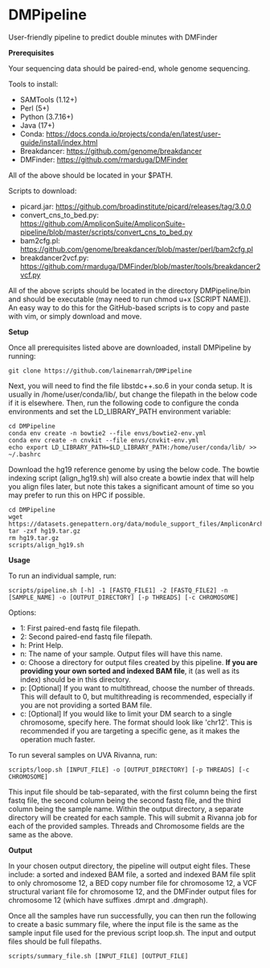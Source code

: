 # DMPipeline
User-friendly pipeline to predict double minutes with DMFinder

**Prerequisites**

Your sequencing data should be paired-end, whole genome sequencing.

Tools to install:
* SAMTools (1.12+)
* Perl (5+)
* Python (3.7.16+)
* Java (17+)
* Conda: https://docs.conda.io/projects/conda/en/latest/user-guide/install/index.html
* Breakdancer: https://github.com/genome/breakdancer
* DMFinder: https://github.com/rmarduga/DMFinder

All of the above should be located in your $PATH.

Scripts to download:
* picard.jar: https://github.com/broadinstitute/picard/releases/tag/3.0.0
* convert_cns_to_bed.py: https://github.com/AmpliconSuite/AmpliconSuite-pipeline/blob/master/scripts/convert_cns_to_bed.py
* bam2cfg.pl: https://github.com/genome/breakdancer/blob/master/perl/bam2cfg.pl
* breakdancer2vcf.py: https://github.com/rmarduga/DMFinder/blob/master/tools/breakdancer2vcf.py

All of the above scripts should be located in the directory DMPipeline/bin and should be executable (may need to run chmod u+x [SCRIPT NAME]). An easy way to do this for the GitHub-based scripts is to copy and paste with vim, or simply download and move. 

**Setup**

Once all prerequisites listed above are downloaded, install DMPipeline by running:
```
git clone https://github.com/lainemarrah/DMPipeline
```

Next, you will need to find the file libstdc++.so.6 in your conda setup. It is usually in /home/user/conda/lib/, but change the filepath in the below code if it is elsewhere. Then, run the following code to configure the conda environments and set the LD_LIBRARY_PATH environment variable:
```
cd DMPipeline
conda env create -n bowtie2 --file envs/bowtie2-env.yml
conda env create -n cnvkit --file envs/cnvkit-env.yml
echo export LD_LIBRARY_PATH=$LD_LIBRARY_PATH:/home/user/conda/lib/ >> ~/.bashrc
```

Download the hg19 reference genome by using the below code. The bowtie indexing script (align_hg19.sh) will also create a bowtie index that will help you align files later, but note this takes a significant amount of time so you may prefer to run this on HPC if possible.
```
cd DMPipeline
wget https://datasets.genepattern.org/data/module_support_files/AmpliconArchitect/hg19.tar.gz
tar -zxf hg19.tar.gz
rm hg19.tar.gz
scripts/align_hg19.sh
```

**Usage**

To run an individual sample, run: 
```
scripts/pipeline.sh [-h] -1 [FASTQ_FILE1] -2 [FASTQ_FILE2] -n [SAMPLE_NAME] -o [OUTPUT_DIRECTORY] [-p THREADS] [-c CHROMOSOME]
```
Options:
* 1:	First paired-end fastq file filepath.
* 2:	Second paired-end fastq file filepath.
* h:     Print Help.
* n:     The name of your sample. Output files will have this name.
* o:     Choose a directory for output files created by this pipeline. **If you are providing your own sorted and indexed BAM file**, it (as well as its index) should be in this directory.
* p:     [Optional] If you want to multithread, choose the number of threads. This will default to 0, but multithreading is recommended, especially if you are not providing a sorted BAM file.
* c:     [Optional] If you would like to limit your DM search to a single chromosome, specify here. The format should look like 'chr12'. This is recommended if you are targeting a specific gene, as it makes the operation much faster.


To run several samples on UVA Rivanna, run:
```
scripts/loop.sh [INPUT_FILE] -o [OUTPUT_DIRECTORY] [-p THREADS] [-c CHROMOSOME]
```
This input file should be tab-separated, with the first column being the first fastq file, the second column being the second fastq file, and the third column being the sample name. Within the output directory, a separate directory will be created for each sample. This will submit a Rivanna job for each of the provided samples. Threads and Chromosome fields are the same as the above.

**Output**

In your chosen output directory, the pipeline will output eight files. These include: a sorted and indexed BAM file, a sorted and indexed BAM file split to only chromosome 12, a BED copy number file for chromosome 12, a VCF structural variant file for chromosome 12, and the DMFinder output files for chromosome 12 (which have suffixes .dmrpt and .dmgraph). 

Once all the samples have run successfully, you can then run the following to create a basic summary file, where the input file is the same as the sample input file used for the previous script loop.sh. The input and output files should be full filepaths.
```
scripts/summary_file.sh [INPUT_FILE] [OUTPUT_FILE]
```
